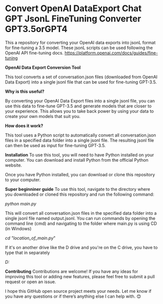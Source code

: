 # Convert OpenAI DataExport Chat GPT JsonL FineTuning Converter GPT3.5orGPT4
This a repository for converting your OpenAI data exports into jsonL format for fine-tuning a 3.5 model. These jsonL scripts can be used following the OpenAI API fine-tuning docs.  https://platform.openai.com/docs/guides/fine-tuning  

**OpenAI Data Export Conversion Tool**

This tool converts a set of conversation.json files (downloaded from OpenAI Data Export) into a single jsonl file that can be used for fine-tuning GPT-3.5.

**Why is this useful?**

By converting your OpenAI Data Export files into a single jsonl file, you can use this data to fine-tune GPT-3.5 and generate models that are closer to your experience. This allows you to take back power by using your data to create your own models that suit you.

**How does it work?**

This tool uses a Python script to automatically convert all conversation.json files in a specified data folder into a single jsonl file. The resulting jsonl file can then be used as input for fine-tuning GPT-3.5.

**Installation**
To use this tool, you will need to have Python installed on your computer. You can download and install Python from the official Python website.

Once you have Python installed, you can download or clone this repository to your computer.

**Super beginniner guide**
To use this tool, navigate to the directory where you downloaded or cloned this repository and run the following command:

_python main.py_

This will convert all conversation.json files in the specified data folder into a single jsonl file named output.jsonl. You can run commands by opening the command line (cmd) and navigating to the folder where main.py is using CD (in Windows) 

_cd "location_of_main.py_"

If it's on another drive like the D drive and you're on the C drive, you have to type that in separately

_D:_



**Contributing**
Contributions are welcome! If you have any ideas for improving this tool or adding new features, please feel free to submit a pull request or open an issue.

I hope this GitHub open source project meets your needs. Let me know if you have any questions or if there’s anything else I can help with. 😊
